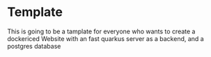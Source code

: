 # Template
This is going to be a tamplate for everyone who wants to create a dockericed Website with an fast quarkus server as a backend, and a postgres database
